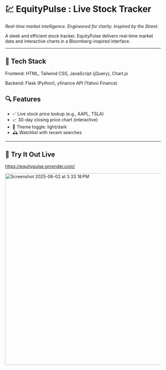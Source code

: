 # 💹 EquityPulse : Live Stock Tracker 
*Real-time market intelligence. Engineered for clarity. Inspired by the Street.*

A sleek and efficient stock tracker, EquityPulse delivers real-time market data and interactive charts in a Bloomberg-inspired interface.


---

## 🔧 Tech Stack

Frontend: HTML, Tailwind CSS, JavaScript (jQuery), Chart.js 

Backend: Flask (Python), yfinance API (Yahoo Finance)

## 🔍 Features

- ✅ Live stock price lookup (e.g., AAPL, TSLA)
- 📈 30-day closing price chart (interactive)
- 🌙 Theme toggle: light/dark
- 🕰️ Watchlist with recent searches

---

## 🔗 Try It Out Live
https://equitypulse.onrender.com/


<img width="618" alt="Screenshot 2025-06-02 at 3 33 18 PM" src="https://github.com/user-attachments/assets/21e1cf7d-e787-4c98-83d7-469aa720546d" />

